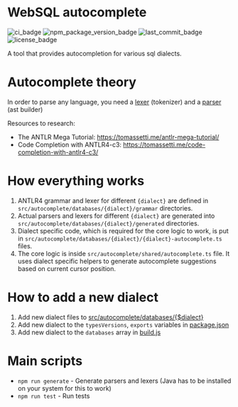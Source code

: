 # WebSQL autocomplete

![ci_badge](https://img.shields.io/github/actions/workflow/status/gravity-ui/websql-autocomplete/ci.yml)
![npm_package_version_badge](https://img.shields.io/npm/v/@gravity-ui/websql-autocomplete)
![last_commit_badge](https://img.shields.io/github/last-commit/gravity-ui/websql-autocomplete)
![license_badge](https://img.shields.io/github/license/gravity-ui/websql-autocomplete)

A tool that provides autocompletion for various sql dialects.

# Autocomplete theory

In order to parse any language, you need a [lexer](https://en.wikipedia.org/wiki/Lexical_analysis) (tokenizer) and a [parser](https://en.wikipedia.org/wiki/Parsing#Parser) (ast builder)

Resources to research:

- The ANTLR Mega Tutorial: https://tomassetti.me/antlr-mega-tutorial/
- Code Completion with ANTLR4-c3: https://tomassetti.me/code-completion-with-antlr4-c3/

# How everything works

1. ANTLR4 grammar and lexer for different `{dialect}` are defined in `src/autocomplete/databases/{dialect}/grammar` directories.
2. Actual parsers and lexers for different `{dialect}` are generated into `src/autocomplete/databases/{dialect}/generated` directories.
3. Dialect specific code, which is required for the core logic to work, is put in `src/autocomplete/databases/{dialect}/{dialect}-autocomplete.ts` files.
4. The core logic is inside `src/autocomplete/shared/autocomplete.ts` file. It uses dialect specific helpers to generate autocomplete suggestions based on current cursor position.

# How to add a new dialect

1. Add new dialect files to [src/autocomplete/databases/{$dialect}](src/autocomplete/databases)
2. Add new dialect to the `typesVersions`, `exports` variables in [package.json](package.json)
3. Add new dialect to the `databases` array in [build.js](build.js)

# Main scripts

- `npm run generate` - Generate parsers and lexers (Java has to be installed on your system for this to work)
- `npm run test` - Run tests
